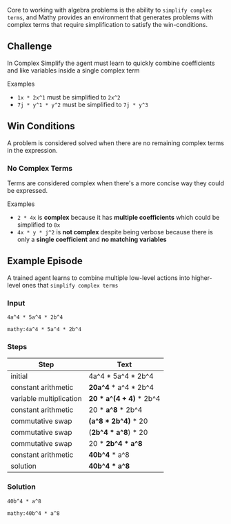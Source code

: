 Core to working with algebra problems is the ability to `simplify complex terms`, and Mathy provides an environment that generates problems with complex terms that require simplification to satisfy the win-conditions.

## Challenge

In Complex Simplify the agent must learn to quickly combine coefficients and like variables inside a single complex term

Examples

- `1x * 2x^1` must be simplified to `2x^2`
- `7j * y^1 * y^2` must be simplified to `7j * y^3`

## Win Conditions

A problem is considered solved when there are no remaining complex terms in the expression.

### No Complex Terms

Terms are considered complex when there's a more concise way they could be expressed.

Examples

- `2 * 4x` is **complex** because it has **multiple coefficients** which could be simplified to `8x`
- `4x * y * j^2` is **not complex** despite being verbose because there is only a **single coefficient** and **no matching variables**

## Example Episode

A trained agent learns to combine multiple low-level actions into higher-level ones that `simplify complex terms`

### Input

`4a^4 * 5a^4 * 2b^4`

`mathy:4a^4 * 5a^4 * 2b^4`

### Steps

| Step                    | Text                        |
| ----------------------- | --------------------------- |
| initial                 | 4a^4 \* 5a^4 \* 2b^4        |
| constant arithmetic     | **20a^4** \* a^4 \* 2b^4    |
| variable multiplication | **20 \* a^(4 + 4)** \* 2b^4 |
| constant arithmetic     | 20 \* **a^8** \* 2b^4       |
| commutative swap        | **(a^8 \* 2b^4)** \* 20     |
| commutative swap        | (**2b^4 \* a^8**) \* 20     |
| commutative swap        | 20 \* **2b^4 \* a^8**       |
| constant arithmetic     | **40b^4** \* a^8            |
| solution                | **40b^4 \* a^8**            |

### Solution

`40b^4 * a^8`

`mathy:40b^4 * a^8`

